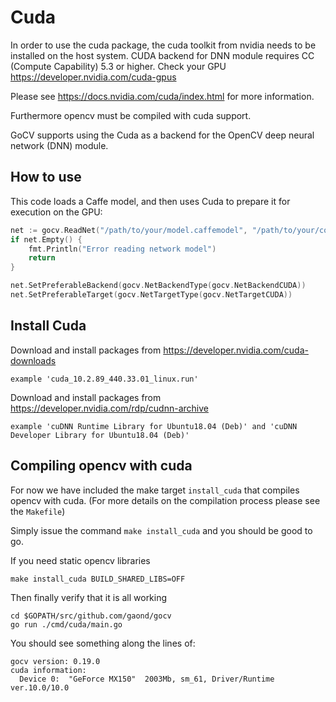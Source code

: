 # Cuda

In order to use the cuda package, the cuda toolkit from nvidia needs to be installed on the host system. 
 CUDA backend for DNN module requires CC (Compute Capability) 5.3 or higher. Check your GPU https://developer.nvidia.com/cuda-gpus

Please see https://docs.nvidia.com/cuda/index.html for more information.

Furthermore opencv must be compiled with cuda support.

GoCV supports using the Cuda as a backend for the OpenCV deep neural network (DNN) module.

## How to use

This code loads a Caffe model, and then uses Cuda to prepare it for execution on the GPU:

```go
net := gocv.ReadNet("/path/to/your/model.caffemodel", "/path/to/your/config.proto")
if net.Empty() {
    fmt.Println("Error reading network model")
    return
}

net.SetPreferableBackend(gocv.NetBackendType(gocv.NetBackendCUDA))
net.SetPreferableTarget(gocv.NetTargetType(gocv.NetTargetCUDA))
```

## Install Cuda
Download and install packages from https://developer.nvidia.com/cuda-downloads

	example 'cuda_10.2.89_440.33.01_linux.run'

Download and install packages from https://developer.nvidia.com/rdp/cudnn-archive

	example 'cuDNN Runtime Library for Ubuntu18.04 (Deb)' and 'cuDNN Developer Library for Ubuntu18.04 (Deb)'

## Compiling opencv with cuda

For now we have included the make target `install_cuda` that compiles opencv with cuda. (For more details on the compilation process please see the `Makefile`)

Simply issue the command `make install_cuda` and you should be good to go.

If you need static opencv libraries

	make install_cuda BUILD_SHARED_LIBS=OFF

Then finally verify that it is all working 

    cd $GOPATH/src/github.com/gaond/gocv
	go run ./cmd/cuda/main.go
	
You should see something along the lines of:

    gocv version: 0.19.0
    cuda information:
      Device 0:  "GeForce MX150"  2003Mb, sm_61, Driver/Runtime ver.10.0/10.0
